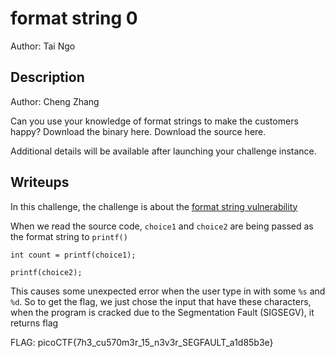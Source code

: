 # format string 0
Author: Tai Ngo

## Description
Author: Cheng Zhang

Can you use your knowledge of format strings to make the customers happy? Download the binary here. Download the source here.

Additional details will be available after launching your challenge instance.

## Writeups

In this challenge, the challenge is about the [format string vulnerability](https://owasp.org/www-community/attacks/Format_string_attack#:~:text=The%20Format%20String%20is%20the,conversion%20of%20the%20format%20function.)

When we read the source code, `choice1` and `choice2` are being passed as the format string to `printf()`

`int count = printf(choice1);`

`printf(choice2);`

This causes some unexpected error when the user type in with some `%s` and `%d`. So to get the flag, we just chose the input that have these characters, when the program is cracked due to the Segmentation Fault (SIGSEGV), it returns flag


FLAG: picoCTF{7h3_cu570m3r_15_n3v3r_SEGFAULT_a1d85b3e}
